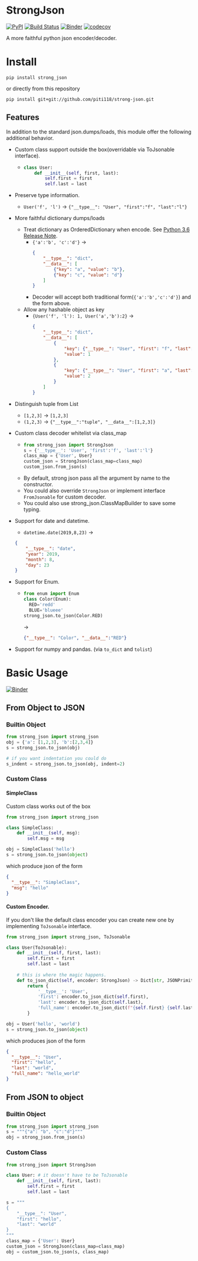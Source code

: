 # StrongJson
[![PyPI](https://img.shields.io/pypi/v/strong_json)](https://pypi.org/project/strong-json/)
[![Build Status](https://travis-ci.com/piti118/strong-json.svg?branch=master)](https://travis-ci.org/piti118/strong-json)
[![Binder](https://mybinder.org/badge_logo.svg)](https://mybinder.org/v2/gh/piti118/strong_json_notebook/master)
[![codecov](https://codecov.io/gh/piti118/strong-json/branch/master/graph/badge.svg)](https://codecov.io/gh/piti118/strong-json)

A more faithful python json encoder/decoder.

# Install

```
pip install strong_json
```
or directly from this repository
```
pip install git+git://github.com/piti118/strong-json.git
```

## Features
In addition to the standard json.dumps/loads, this module offer the following additional behavior.

- Custom class support outside the box(overridable via ToJsonable interface).
    - ```python
      class User:
          def __init__(self, first, last):
              self.first = first
              self.last = last
      ```
- Preserve type information.
    - ```User('f', 'l')``` -> ```{"__type__": "User", "first":"f", "last":"l"}```
    
    
- More faithful dictionary dumps/loads
    - Treat dictionary as OrderedDictionary when encode. See [Python 3.6 Release Note](https://docs.python.org/3/whatsnew/3.6.html#new-dict-implementation).
        - ```{'a':'b', 'c':'d'}``` ->
            ```json
            {
                "__type__": "dict",
                "__data__": [
                    {"key": "a", "value": "b"},
                    {"key": "c", "value": "d"}
                ]
            }
            ```
        - Decoder will accept both traditional form(```{'a':'b','c':'d'}```) and the form above.
    - Allow any hashable object as key
        - ```{User('f', 'l'): 1, User('a','b'):2}``` ->
            ```json
            {
                "__type__": "dict",
                "__data__": [
                    {
                        "key": {"__type__": "User", "first": "f", "last":"l"}, 
                        "value": 1
                    },
                    {
                        "key": {"__type__": "User", "first": "a", "last":"b"}, 
                        "value": 2
                    }
                ]
            }        
            ```
- Distinguish tuple from List
    - ```[1,2,3]``` -> ```[1,2,3]```
    - ```(1,2,3)``` -> ```{"__type__":"tuple", "__data__":[1,2,3]}```
    
- Custom class decoder whitelist via class_map
    - ```python
      from strong_json import StrongJson
      s = {'__type__': 'User', 'first':'f', 'last':'l'}
      class_map = {'User', User}
      custom_json = StrongJson(class_map=class_map)
      custom_json.from_json(s)
      ```
    - By default, strong json pass all the argument by name to the constructor.
    - You could also override ```StrongJson``` or implement interface ```FromJsonable``` for custom decoder.
    - You could also use strong_json.ClassMapBuilder to save some typing.
- Support for date and datetime.
    - ```datetime.date(2019,8,23)``` -> 
    ```json
    {
        "__type__": "date", 
        "year": 2019, 
        "month": 8, 
        "day": 23
    }
    ```
- Support for Enum.
    - ```python
      from enum import Enum
      class Color(Enum):
        RED='redd'
        BLUE='blueee'
      strong_json.to_json(Color.RED)
      ``` 
      ->
      ```json
      {"__type__": "Color", "__data__":"RED"}
      ```
- Support for numpy and pandas. (via `to_dict` and `tolist`)
  
# Basic Usage
[![Binder](https://mybinder.org/badge_logo.svg)](https://mybinder.org/v2/gh/piti118/strong_json_notebook/master)



## From Object to JSON
### Builtin Object
```python
from strong_json import strong_json
obj = {'a': [1,2,3], 'b':[2,3,4]}
s = strong_json.to_json(obj)

# if you want indentation you could do
s_indent = strong_json.to_json(obj, indent=2)
```
### Custom Class

#### SimpleClass
Custom class works out of the box 
```python
from strong_json import strong_json

class SimpleClass:
    def __init__(self, msg):
        self.msg = msg

obj = SimpleClass('hello')
s = strong_json.to_json(object)
```
which produce json of the form
```json
{
  "__type__": "SimpleClass",
  "msg": "hello"
}
```

#### Custom Encoder.
If you don't like the default class encoder you can create new one by implementing ```ToJsonable``` interface.
```python
from strong_json import strong_json, ToJsonable

class User(ToJsonable):
    def __init__(self, first, last):
        self.first = first
        self.last = last
        
    # this is where the magic happens.
    def to_json_dict(self, encoder: StrongJson) -> Dict[str, JSONPrimitive]:
        return {
            '__type__': 'User',
            'first': encoder.to_json_dict(self.first),
            'last': encoder.to_json_dict(self.last),
            'full_name': encoder.to_json_dict(f"{self.first} {self.last}")
        }

obj = User('hello', 'world')
s = strong_json.to_json(object)
```
which produces json of the form
```json
{
  "__type__": "User",
  "first": "hello",
  "last": "world",
  "full_name": "hello_world"
}
```

## From JSON to object

### Builtin Object
```python
from strong_json import strong_json
s = """{"a": "b", "c":"d"}"""
obj = strong_json.from_json(s)
````

### Custom Class
```python
from strong_json import StrongJson

class User: # it doesn't have to be ToJsonable
    def __init__(self, first, last):
        self.first = first
        self.last = last

s = """
{
    "__type__": "User",
    "first": "hello",
    "last": "world"
}
"""
class_map = {'User': User}
custom_json = StrongJson(class_map=class_map)
obj = custom_json.to_json(s, class_map)
```
